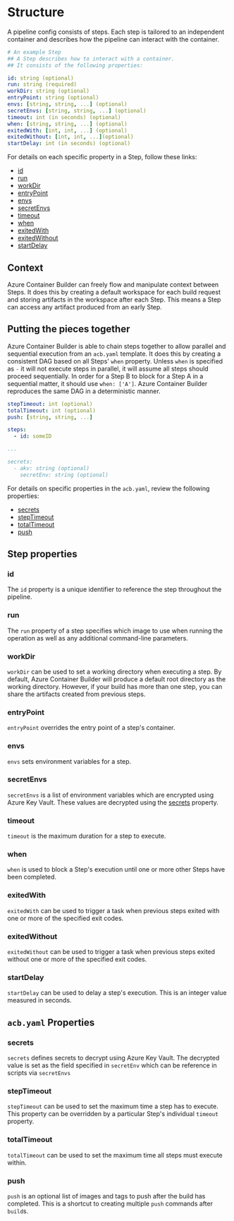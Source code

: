# Structure

A pipeline config consists of steps. Each step is tailored to an independent container and describes how the pipeline can interact with the container.

```yaml
# An example Step
## A Step describes how to interact with a container.
## It consists of the following properties:

id: string (optional)
run: string (required)
workDir: string (optional)
entryPoint: string (optional)
envs: [string, string, ...] (optional)
secretEnvs: [string, string, ...] (optional)
timeout: int (in seconds) (optional)
when: [string, string, ...] (optional)
exitedWith: [int, int, ...] (optional)
exitedWithout: [int, int, ...](optional)
startDelay: int (in seconds) (optional)
```

For details on each specific property in a Step, follow these links:

- [id](#id)
- [run](#run)
- [workDir](#workdir)
- [entryPoint](#entrypoint)
- [envs](#envs)
- [secretEnvs](#secretenvs)
- [timeout](#timeout)
- [when](#when)
- [exitedWith](#exitedwith)
- [exitedWithout](#exitedwithout)
- [startDelay](#startdelay)

## Context

Azure Container Builder can freely flow and manipulate context between Steps. It does this by creating a default workspace for each build request and storing artifacts in the workspace after each Step. This means a Step can access any artifact produced from an early Step.

## Putting the pieces together

Azure Container Builder is able to chain steps together to allow parallel and sequential execution from an `acb.yaml` template. It does this by creating a consistent DAG based on all Steps' `when` property. Unless `when` is specified as `-` it will not execute steps in parallel, it will assume all steps should proceed sequentially. In order for a Step B to block for a Step A in a sequential matter, it should use `when: ['A']`. Azure Container Builder reproduces the same DAG in a deterministic manner.

```yaml
stepTimeout: int (optional)
totalTimeout: int (optional)
push: [string, string, ...]

steps:
  - id: someID

...

secrets:
  - akv: string (optional)
    secretEnv: string (optional)
```

For details on specific properties in the `acb.yaml`, review the following properties:

- [secrets](#secrets)
- [stepTimeout](#steptimeout)
- [totalTimeout](#totaltimeout)
- [push](#push)

## Step properties

### id

The `id` property is a unique identifier to reference the step throughout the pipeline.

### run

The `run` property of a step specifies which image to use when running the operation as well as any additional command-line parameters.

### workDir

`workDir` can be used to set a working directory when executing a step. By default, Azure Container Builder will produce a default root directory as the working directory. However, if your build has more than one step, you can share the artifacts created from previous steps.

### entryPoint

`entryPoint` overrides the entry point of a step's container.

### envs

`envs` sets environment variables for a step.

### secretEnvs

`secretEnvs` is a list of environment variables which are encrypted using Azure Key Vault. These values are decrypted using the [secrets](#secrets) property.

### timeout

`timeout` is the maximum duration for a step to execute.

### when

`when` is used to block a Step's execution until one or more other Steps have been completed.

### exitedWith

`exitedWith` can be used to trigger a task when previous steps exited with one or more of the specified exit codes.

### exitedWithout

`exitedWithout` can be used to trigger a task when previous steps exited without one or more of the specified exit codes.

### startDelay

`startDelay` can be used to delay a step's execution. This is an integer value measured in seconds.

## `acb.yaml` Properties

### secrets

`secrets` defines secrets to decrypt using Azure Key Vault. The decrypted value is set as the field specified in `secretEnv` which can be reference in scripts via `secretEnvs`

### stepTimeout

`stepTimeout` can be used to set the maximum time a step has to execute. This property can be overridden by a particular Step's individual `timeout` property.

### totalTimeout

`totalTimeout` can be used to set the maximum time all steps must execute within.

### push

`push` is an optional list of images and tags to push after the build has completed. This is a shortcut to creating multiple `push` commands after `build`s.